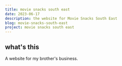 ```yaml
---
title: movie snacks south east
date: 2023-06-17
description: the website for Movie Snacks South East
blog: movie-snacks-south-east
project: movie snacks south east
---
```


## what's this

A website for my brother's business.

